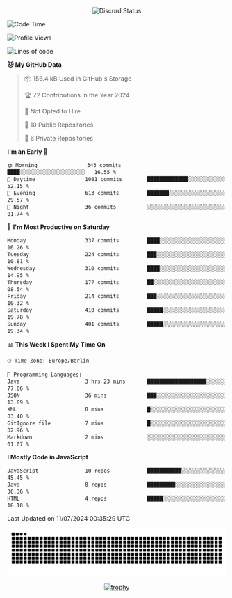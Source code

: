 <!-- Discord Status -->
<p align="center">
  <img src="https://lanyard.cnrad.dev/api/531896089096486922?borderRadius=30px" alt="Discord Status" />
</p>

<!--START_SECTION:waka-->
![Code Time](http://img.shields.io/badge/Code%20Time-895%20hrs%2040%20mins-blue)

![Profile Views](http://img.shields.io/badge/Profile%20Views-0-blue)

![Lines of code](https://img.shields.io/badge/From%20Hello%20World%20I%27ve%20Written-3.9%20million%20lines%20of%20code-blue)

**🐱 My GitHub Data** 

> 📦 156.4 kB Used in GitHub's Storage 
 > 
> 🏆 72 Contributions in the Year 2024
 > 
> 🚫 Not Opted to Hire
 > 
> 📜 10 Public Repositories 
 > 
> 🔑 6 Private Repositories 
 > 
**I'm an Early 🐤** 

```text
🌞 Morning                343 commits         ████░░░░░░░░░░░░░░░░░░░░░   16.55 % 
🌆 Daytime                1081 commits        █████████████░░░░░░░░░░░░   52.15 % 
🌃 Evening                613 commits         ███████░░░░░░░░░░░░░░░░░░   29.57 % 
🌙 Night                  36 commits          ░░░░░░░░░░░░░░░░░░░░░░░░░   01.74 % 
```
📅 **I'm Most Productive on Saturday** 

```text
Monday                   337 commits         ████░░░░░░░░░░░░░░░░░░░░░   16.26 % 
Tuesday                  224 commits         ███░░░░░░░░░░░░░░░░░░░░░░   10.81 % 
Wednesday                310 commits         ████░░░░░░░░░░░░░░░░░░░░░   14.95 % 
Thursday                 177 commits         ██░░░░░░░░░░░░░░░░░░░░░░░   08.54 % 
Friday                   214 commits         ███░░░░░░░░░░░░░░░░░░░░░░   10.32 % 
Saturday                 410 commits         █████░░░░░░░░░░░░░░░░░░░░   19.78 % 
Sunday                   401 commits         █████░░░░░░░░░░░░░░░░░░░░   19.34 % 
```


📊 **This Week I Spent My Time On** 

```text
🕑︎ Time Zone: Europe/Berlin

💬 Programming Languages: 
Java                     3 hrs 23 mins       ███████████████████░░░░░░   77.06 % 
JSON                     36 mins             ███░░░░░░░░░░░░░░░░░░░░░░   13.89 % 
XML                      8 mins              █░░░░░░░░░░░░░░░░░░░░░░░░   03.40 % 
GitIgnore file           7 mins              █░░░░░░░░░░░░░░░░░░░░░░░░   02.96 % 
Markdown                 2 mins              ░░░░░░░░░░░░░░░░░░░░░░░░░   01.07 % 
```

**I Mostly Code in JavaScript** 

```text
JavaScript               10 repos            ███████████░░░░░░░░░░░░░░   45.45 % 
Java                     8 repos             █████████░░░░░░░░░░░░░░░░   36.36 % 
HTML                     4 repos             █████░░░░░░░░░░░░░░░░░░░░   18.18 % 
```




 Last Updated on 11/07/2024 00:35:29 UTC
<!--END_SECTION:waka-->

<!-- GitHub Contribution Snake -->
<p align="center">
  <img src="https://raw.githubusercontent.com/vxnsin/vxnsin/output/github-contribution-grid-snake-dark.svg" alt="GitHub Contribution Snake" />
</p>

<!-- GitHub Trophy -->
<p align="center">
  <a href="https://github.com/ryo-ma/github-profile-trophy">
    <img src="https://github-profile-trophy.vercel.app/?username=vxnsin&theme=onedark" alt="trophy" />
  </a>
</p>
